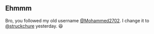## Ehmmm

Bro, you followed my old username [@Mohammed2702](https://github.com/Mohammed2702/).
I change it to [@struckchure](https://github.com/struckchure/) yesterday.
😆
